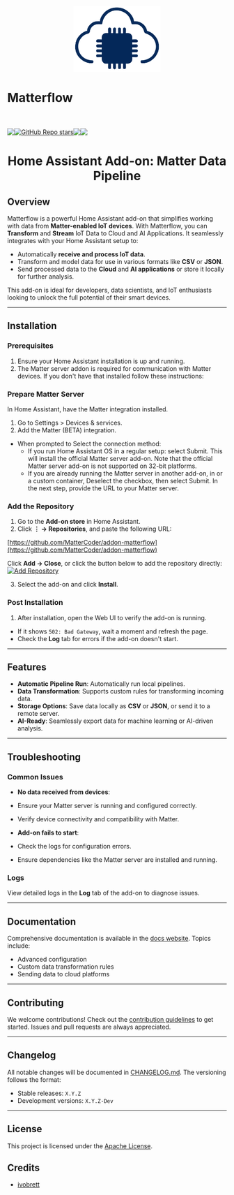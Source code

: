 <div align="center">
    <a href="https://github.com/MatterCoder/Matterflow">
        <img width="200" height="150" src="addons/matterflow/logo.png">
    </a>
    <div style="display: flex;"><h1>Matterflow</h1></div>
    <br>
    <br>
    <div style="display: flex;">
        <a href="https://github.com/MatterCoder/Matterflow/releases">
            <img src="https://img.shields.io/github/release/MatterCoder/Matterflow.svg">
        </a>
        <a href="https://github.com/MatterCoder/Matterflow/stargazers">
            <img alt="GitHub Repo stars" src="https://img.shields.io/github/stars/Mattercoder/Matterflow">
        </a>
        <a href="https://matterflow.slack.com">
            <img src="https://img.shields.io/badge/Slack-channel-red?logo=slack">
        </a>
        <a href="https://matterflow.cloud">
        <img src="https://img.shields.io/badge/Docusaurus-3ECC5F?logo=docusaurus&logoColor=fff"/>    
        </a>           
    </div>
    <h1>Home Assistant Add-on: Matter Data Pipeline</h1>
</div>

## Overview

Matterflow is a powerful Home Assistant add-on that simplifies working with data from **Matter-enabled IoT devices**. With Matterflow, you can **Transform** and **Stream** IoT Data to Cloud and AI Applications. It seamlessly integrates with your Home Assistant setup to:

- Automatically **receive and process IoT data**.
- Transform and model data for use in various formats like **CSV** or **JSON**.
- Send processed data to the **Cloud** and **AI applications** or store it locally for further analysis.

This add-on is ideal for developers, data scientists, and IoT enthusiasts looking to unlock the full potential of their smart devices.

---

## Installation

### Prerequisites

1. Ensure your Home Assistant installation is up and running.
2. The Matter server addon is required for communication with Matter devices. If you don't have that installed follow these instructions:

### Prepare Matter Server

In Home Assistant, have the Matter integration installed.
1. Go to Settings > Devices & services.
2. Add the Matter (BETA) integration.
- When prompted to Select the connection method:
  * If you run Home Assistant OS in a regular setup: select Submit. This will install the official Matter server add-on. Note that the official Matter server add-on is not supported on 32-bit platforms.
  * If you are already running the Matter server in another add-on, in or a custom container, Deselect the checkbox, then select Submit. In the next step, provide the URL to your Matter server.


### Add the Repository

1. Go to the **Add-on store** in Home Assistant.
2. Click **⋮ → Repositories**, and paste the following URL:
   
[https://github.com/MatterCoder/addon-matterflow](https://github.com/MatterCoder/addon-matterflow)

Click **Add → Close**, or click the button below to add the repository directly:  
[![Add Repository](https://my.home-assistant.io/badges/supervisor_add_addon_repository.svg)](https://my.home-assistant.io/redirect/supervisor_add_addon_repository/?repository_url=https%3A%2F%2Fgithub.com%2FMattercoder%2Faddon-matterflow)

3. Select the add-on and click **Install**.

### Post Installation

1. After installation, open the Web UI to verify the add-on is running.  
- If it shows `502: Bad Gateway`, wait a moment and refresh the page.
- Check the **Log** tab for errors if the add-on doesn't start.

---

## Features

- **Automatic Pipeline Run**: Automatically run local pipelines.
- **Data Transformation**: Supports custom rules for transforming incoming data.
- **Storage Options**: Save data locally as **CSV** or **JSON**, or send it to a remote server.
- **AI-Ready**: Seamlessly export data for machine learning or AI-driven analysis.

---

## Troubleshooting

### Common Issues

- **No data received from devices**:
- Ensure your Matter server is running and configured correctly.
- Verify device connectivity and compatibility with Matter.

- **Add-on fails to start**:
- Check the logs for configuration errors.
- Ensure dependencies like the Matter server are installed and running.

### Logs

View detailed logs in the **Log** tab of the add-on to diagnose issues.

---

## Documentation

Comprehensive documentation is available in the [docs website](https://Matterflow.cloud). Topics include:

- Advanced configuration
- Custom data transformation rules
- Sending data to cloud platforms

---

## Contributing

We welcome contributions! Check out the [contribution guidelines](https://github.com/MatterCoder/Matterflow/blob/main/CONTRIBUTING.md) to get started. Issues and pull requests are always appreciated.

---

## Changelog

All notable changes will be documented in [CHANGELOG.md](CHANGELOG.md). The versioning follows the format:

- Stable releases: `X.Y.Z`
- Development versions: `X.Y.Z-Dev`

---

## License

This project is licensed under the [Apache License](LICENSE).

## Credits

- [ivobrett](https://github.com/oidebrett)


[aarch64-shield]: https://img.shields.io/badge/aarch64-yes-green.svg
[amd64-shield]: https://img.shields.io/badge/amd64-yes-green.svg
[armhf-shield]: https://img.shields.io/badge/armhf-yes-green.svg
[armv7-shield]: https://img.shields.io/badge/armv7-yes-green.svg
[i386-shield]: https://img.shields.io/badge/i386-yes-green.svg
